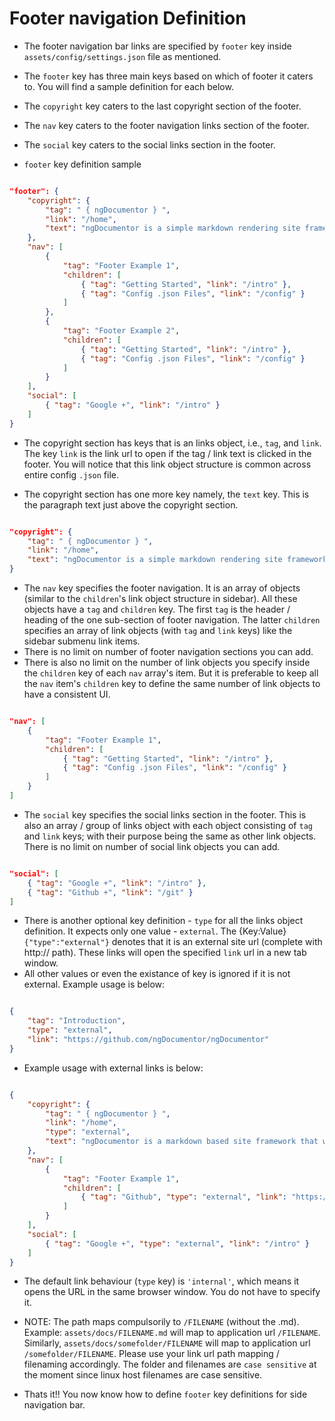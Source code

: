 # Footer navigation Definition


* The footer navigation bar links are specified by `footer` key inside `assets/config/settings.json` file as mentioned.


* The `footer` key has three main keys based on which of footer it caters to. You will find a sample definition for each below. 
* The `copyright` key caters to the last copyright section of the footer.
* The `nav` key caters to the footer navigation links section of the footer.
* The `social` key caters to the social links section in the footer.


* `footer` key definition sample


```json

"footer": {
    "copyright": {
        "tag": " { ngDocumentor } ",
        "link": "/home",
        "text": "ngDocumentor is a simple markdown rendering site framework that works even on HTML only hosts like github pages"
    },
    "nav": [
        {
            "tag": "Footer Example 1",
            "children": [
                { "tag": "Getting Started", "link": "/intro" },
                { "tag": "Config .json Files", "link": "/config" }
            ]
        },
        {
            "tag": "Footer Example 2",
            "children": [
                { "tag": "Getting Started", "link": "/intro" },
                { "tag": "Config .json Files", "link": "/config" }
            ]
        }
    ],
    "social": [
        { "tag": "Google +", "link": "/intro" }
    ]
}

```


* The copyright section has keys that is an links object, i.e., `tag`, and `link`. The key `link` is the link url to open if the tag / link text is clicked in the footer. You will notice that this link object structure is common across entire config `.json` file.


* The copyright section has one more key namely, the `text` key. This is the paragraph text just above the copyright section.


```json

"copyright": {
    "tag": " { ngDocumentor } ",
    "link": "/home",
    "text": "ngDocumentor is a simple markdown rendering site framework that works even on HTML only hosts like github pages"
}

```

* The `nav` key specifies the footer navigation. It is an array of objects (similar to the `children`'s link object structure in sidebar). All these objects have a `tag` and `children` key. The first `tag` is the header / heading of the one sub-section of footer navigation. The latter `children` specifies an array of link objects (with `tag` and `link` keys) like the sidebar submenu link items.
* There is no limit on number of footer navigation sections you can add.
* There is also no limit on the number of link objects you specify inside the `children` key of each `nav` array's item. But it is preferable to keep all the `nav` item's `children` key to define the same number of link objects to have a consistent UI.


```json

"nav": [
    {
        "tag": "Footer Example 1",
        "children": [
            { "tag": "Getting Started", "link": "/intro" },
            { "tag": "Config .json Files", "link": "/config" }
        ]
    }
]

```


* The `social` key specifies the social links section in the footer. This is also an array / group of links object with each object consisting of `tag` and `link` keys; with their purpose being the same as other link objects. There is no limit on number of social link objects you can add.


```json

"social": [
    { "tag": "Google +", "link": "/intro" },
    { "tag": "Github +", "link": "/git" }
]

```


* There is another optional key definition - `type` for all the links object definition. It expects only one value - `external`. The {Key:Value} `{"type":"external"}` denotes that it is an external site url (complete with http:// path). These links will open the specified `link` url in a new tab window.
* All other values or even the existance of key is ignored if it is not external. Example usage is below: 


```json

{ 
    "tag": "Introduction",
    "type": "external",
    "link": "https://github.com/ngDocumentor/ngDocumentor" 
}

```


* Example usage with external links is below:


```json

{
    "copyright": {
        "tag": " { ngDocumentor } ",
        "link": "/home",
        "type": "external",
        "text": "ngDocumentor is a markdown based site framework that works even on HTML only hosts like github pages"
    },
    "nav": [
        {
            "tag": "Footer Example 1",
            "children": [
                { "tag": "Github", "type": "external", "link": "https://github.com/ngDocumentor/ngDocumentor" }
            ]
        }
    ],
    "social": [
        { "tag": "Google +", "type": "external", "link": "/intro" }
    ]
}

```


* The default link behaviour (`type` key) is `'internal'`, which means it opens the URL in the same browser window. You do not have to specify it.


* NOTE: The path maps compulsorily to `/FILENAME` (without the .md). Example: `assets/docs/FILENAME.md` will map to application url `/FILENAME`. Similarly, `assets/docs/somefolder/FILENAME` will map to application url `/somefolder/FILENAME`. Please use your link url path mapping / filenaming accordingly. The folder and filenames are `case sensitive` at the moment since linux host filenames are case sensitive.


* Thats it!! You now know how to define `footer` key definitions for side navigation bar.

